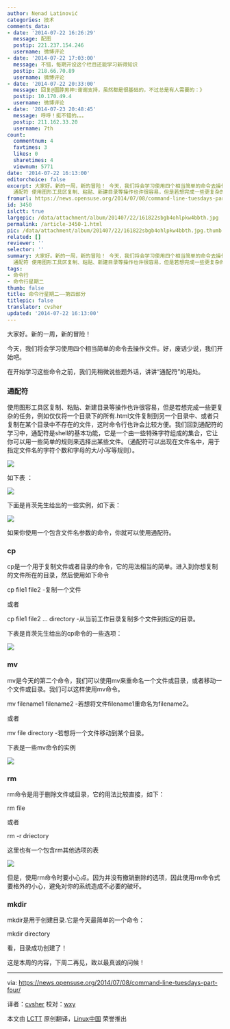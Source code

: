 ```yaml
---
author: Nenad Latinović
categories: 技术
comments_data:
- date: '2014-07-22 16:26:29'
  message: 配图
  postip: 221.237.154.246
  username: 微博评论
- date: '2014-07-22 17:03:00'
  message: 不错，每期开设这个栏目还能学习新得知识
  postip: 218.66.70.89
  username: 微博评论
- date: '2014-07-22 20:33:00'
  message: 回复@圍脖男神:谢谢支持，虽然都是很基础的，不过总是有人需要的：》
  postip: 10.170.49.4
  username: 微博评论
- date: '2014-07-23 20:48:45'
  message: 呼呼！挺不错的。。。
  postip: 211.162.33.20
  username: 7th
count:
  commentnum: 4
  favtimes: 3
  likes: 0
  sharetimes: 4
  viewnum: 5771
date: '2014-07-22 16:13:00'
editorchoice: false
excerpt: 大家好。新的一周，新的冒险！ 今天，我们将会学习使用四个相当简单的命令去操作文件。好，废话少说，我们开始吧。 在开始学习这些命令之前，我们先稍微说些题外话，讲讲通配符的用处。
  通配符 使用图形工具区复制、粘贴、新建目录等操作也许很容易，但是若想完成一些更复杂的任务，例如仅仅将一个目录下的所有.html文件复制到另一个目录中、或者只复制在某个目录中不存在的文件，这时命令行也许会比较方便。我们回到通配符的学习中，通配符是shell的基本功能，它是一个由一些特殊字符组成的集合，它让你可以用一些简单的规则来选择出某些
fromurl: https://news.opensuse.org/2014/07/08/command-line-tuesdays-part-four/
id: 3450
islctt: true
largepic: /data/attachment/album/201407/22/161822sbgb4ohlpkw4bbth.jpg
permalink: /article-3450-1.html
pic: /data/attachment/album/201407/22/161822sbgb4ohlpkw4bbth.jpg.thumb.jpg
related: []
reviewer: ''
selector: ''
summary: 大家好。新的一周，新的冒险！ 今天，我们将会学习使用四个相当简单的命令去操作文件。好，废话少说，我们开始吧。 在开始学习这些命令之前，我们先稍微说些题外话，讲讲通配符的用处。
  通配符 使用图形工具区复制、粘贴、新建目录等操作也许很容易，但是若想完成一些更复杂的任务，例如仅仅将一个目录下的所有.html文件复制到另一个目录中、或者只复制在某个目录中不存在的文件，这时命令行也许会比较方便。我们回到通配符的学习中，通配符是shell的基本功能，它是一个由一些特殊字符组成的集合，它让你可以用一些简单的规则来选择出某些
tags:
- 命令行
- 命令行星期二
thumb: false
title: 命令行星期二——第四部分
titlepic: false
translator: cvsher
updated: '2014-07-22 16:13:00'
---
```


大家好。新的一周，新的冒险！


今天，我们将会学习使用四个相当简单的命令去操作文件。好，废话少说，我们开始吧。


在开始学习这些命令之前，我们先稍微说些题外话，讲讲“通配符”的用处。


### 通配符


使用图形工具区复制、粘贴、新建目录等操作也许很容易，但是若想完成一些更复杂的任务，例如仅仅将一个目录下的所有.html文件复制到另一个目录中、或者只复制在某个目录中不存在的文件，这时命令行也许会比较方便。我们回到通配符的学习中，通配符是shell的基本功能，它是一个由一些特殊字符组成的集合，它让你可以用一些简单的规则来选择出某些文件。（通配符可以出现在文件名中，用于指定文件名的字符个数和字母的大/小写等规则）。


![](/data/attachment/album/201407/22/161822sbgb4ohlpkw4bbth.jpg)


如下表 ：


![](/data/attachment/album/201407/22/161459unhlavnyxtgbmvgv.png)


下面是肖茨先生给出的一些实例，如下表：


![](/data/attachment/album/201407/22/161501neym9z7z8zkhyn15.png)


如果你使用一个包含文件名参数的命令，你就可以使用通配符。


### cp


cp是一个用于复制文件或者目录的命令，它的用法相当的简单。进入到你想复制的文件所在的目录，然后使用如下命令


cp file1 file2 -复制一个文件


或者


cp file1 file2 ... directory -从当前工作目录复制多个文件到指定的目录。


下表是肖茨先生给出的cp命令的一些选项：


![](/data/attachment/album/201407/22/161507xt9uj9ufj66jten6.png)


### mv


mv是今天的第二个命令，我们可以使用mv来重命名一个文件或目录，或者移动一个文件或目录。我们可以这样使用mv命令。


mv filename1 filename2 -若想将文件filename1重命名为filename2。


或者


mv file directory -若想将一个文件移动到某个目录。


下表是一些mv命令的实例


![](/data/attachment/album/201407/22/161510kvsjoy80ym83m0yn.png)


### rm


rm命令是用于删除文件或目录，它的用法比较直接，如下：


rm file


或者


rm -r driectory


这里也有一个包含rm其他选项的表


![](/data/attachment/album/201407/22/161512lgahr44c5xjc15tx.png)


但是，使用rm命令时要小心点。因为并没有撤销删除的选项，因此使用rm命令式要格外的小心，避免对你的系统造成不必要的破坏。


### mkdir


mkdir是用于创建目录.它是今天最简单的一个命令：


mkdir directory


看，目录成功创建了！


这是本周的内容，下周二再见，致以最真诚的问候！




---


via: <https://news.opensuse.org/2014/07/08/command-line-tuesdays-part-four/>


译者：[cvsher](https://github.com/cvsher) 校对：[wxy](https://github.com/wxy)


本文由 [LCTT](https://github.com/LCTT/TranslateProject) 原创翻译，[Linux中国](http://linux.cn/) 荣誉推出